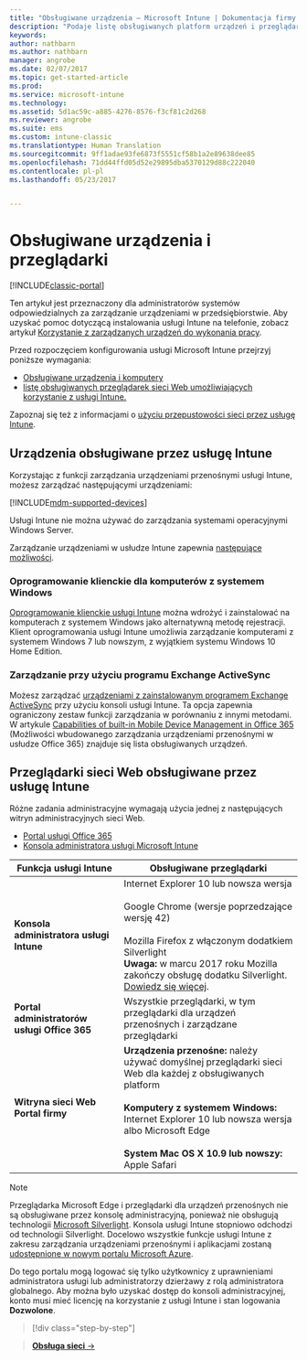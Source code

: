 ```yaml
---
title: "Obsługiwane urządzenia — Microsoft Intune | Dokumentacja firmy Microsoft"
description: "Podaje listę obsługiwanych platform urządzeń i przeglądarki do zarządzania urządzeniami w usłudze Intune"
keywords: 
author: nathbarn
ms.author: nathbarn
manager: angrobe
ms.date: 02/07/2017
ms.topic: get-started-article
ms.prod: 
ms.service: microsoft-intune
ms.technology: 
ms.assetid: 5d1ac59c-a885-4276-8576-f3cf81c2d268
ms.reviewer: angrobe
ms.suite: ems
ms.custom: intune-classic
ms.translationtype: Human Translation
ms.sourcegitcommit: 9ff1adae93fe6873f5551cf58b1a2e89638dee85
ms.openlocfilehash: 71dd44ffd05d52e29895dba5370129d88c222040
ms.contentlocale: pl-pl
ms.lasthandoff: 05/23/2017


---
```


# <a name="supported-devices-and-browsers"></a>Obsługiwane urządzenia i przeglądarki

[!INCLUDE[classic-portal](../includes/classic-portal.md)]

Ten artykuł jest przeznaczony dla administratorów systemów odpowiedzialnych za zarządzanie urządzeniami w przedsiębiorstwie. Aby uzyskać pomoc dotyczącą instalowania usługi Intune na telefonie, zobacz artykuł [Korzystanie z zarządzanych urządzeń do wykonania pracy](https://docs.microsoft.com/intune-user-help/company-portal-frequently-asked-questions).

Przed rozpoczęciem konfigurowania usługi Microsoft Intune przejrzyj poniższe wymagania:

- [Obsługiwane urządzenia i komputery](#intune-supported-devices)
- [listę obsługiwanych przeglądarek sieci Web umożliwiających korzystanie z usługi Intune.](#intune-supported-web-browsers)

Zapoznaj się też z informacjami o [użyciu przepustowości sieci przez usługę Intune](network-bandwidth-use.md).

## <a name="intune-supported-devices"></a>Urządzenia obsługiwane przez usługę Intune

Korzystając z funkcji zarządzania urządzeniami przenośnymi usługi Intune, możesz zarządzać następującymi urządzeniami:

[!INCLUDE[mdm-supported-devices](../includes/mdm-supported-devices.md)]

Usługi Intune nie można używać do zarządzania systemami operacyjnymi Windows Server.

Zarządzanie urządzeniami w usłudze Intune zapewnia [następujące możliwości](mobile-device-management-capabilities-in-microsoft-intune.md).

### <a name="windows-pc-software-client"></a>Oprogramowanie klienckie dla komputerów z systemem Windows

[Oprogramowanie klienckie usługi Intune](/intune-classic/deploy-use/manage-windows-pcs-with-microsoft-intune) można wdrożyć i zainstalować na komputerach z systemem Windows jako alternatywną metodę rejestracji. Klient oprogramowania usługi Intune umożliwia zarządzanie komputerami z systemem Windows 7 lub nowszym, z wyjątkiem systemu Windows 10 Home Edition.

### <a name="exchange-activesync-management"></a>Zarządzanie przy użyciu programu Exchange ActiveSync

Możesz zarządzać [urządzeniami z zainstalowanym programem Exchange ActiveSync](/intune-classic/deploy-use/mobile-device-management-with-exchange-activesync-and-microsoft-intune) przy użyciu konsoli usługi Intune. Ta opcja zapewnia ograniczony zestaw funkcji zarządzania w porównaniu z innymi metodami. W artykule [Capabilities of built-in Mobile Device Management in Office 365](https://support.office.com/article/Capabilities-of-built-in-Mobile-Device-Management-for-Office-365-a1da44e5-7475-4992-be91-9ccec25905b0) (Możliwości wbudowanego zarządzania urządzeniami przenośnymi w usłudze Office 365) znajduje się lista obsługiwanych urządzeń.

## <a name="intune-supported-web-browsers"></a>Przeglądarki sieci Web obsługiwane przez usługę Intune

Różne zadania administracyjne wymagają użycia jednej z następujących witryn administracyjnych sieci Web.

- [Portal usługi Office 365](http://go.microsoft.com/fwlink/p/?LinkId=698854)
- [Konsola administratora usługi Microsoft Intune](https://admin.manage.microsoft.com/)

|Funkcja usługi Intune |Obsługiwane przeglądarki|
|---------|---------|
|**Konsola administratora usługi Intune**     |  Internet Explorer 10 lub nowsza wersja<br /><br />Google Chrome (wersje poprzedzające wersję 42)<br /><br />Mozilla Firefox z włączonym dodatkiem Silverlight<br />**Uwaga:** w marcu 2017 roku Mozilla zakończy obsługę dodatku Silverlight. [Dowiedz się więcej](https://go.microsoft.com/fwlink/?linkid=836872). |
|**Portal administratorów usługi Office 365**     |Wszystkie przeglądarki, w tym przeglądarki dla urządzeń przenośnych i zarządzane przeglądarki  |
|**Witryna sieci Web Portal firmy**     |**Urządzenia przenośne:** należy używać domyślnej przeglądarki sieci Web dla każdej z obsługiwanych platform   <br /><br />**Komputery z systemem Windows:** Internet Explorer 10 lub nowsza wersja albo Microsoft Edge<br /><br />**System Mac OS X 10.9 lub nowszy:** Apple Safari    |

> [!Note]
> Przeglądarka Microsoft Edge i przeglądarki dla urządzeń przenośnych nie są obsługiwane przez konsolę administracyjną, ponieważ nie obsługują technologii [Microsoft Silverlight](https://msdn.microsoft.com/library/cc838158(v=vs.95).aspx). Konsola usługi Intune stopniowo odchodzi od technologii Silverlight. Docelowo wszystkie funkcje usługi Intune z zakresu zarządzania urządzeniami przenośnymi i aplikacjami zostaną [udostępnione w nowym portalu Microsoft Azure](https://blogs.technet.microsoft.com/enterprisemobility/2015/11/17/enhancing-managed-mobile-productivity/).


Do tego portalu mogą logować się tylko użytkownicy z uprawnieniami administratora usługi lub administratorzy dzierżawy z rolą administratora globalnego. Aby można było uzyskać dostęp do konsoli administracyjnej, konto musi mieć licencję na korzystanie z usługi Intune i stan logowania **Dozwolone**.

>[!div class="step-by-step"]

>[**Obsługa sieci** &rarr;](network-bandwidth-use.md)  

